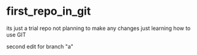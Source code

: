 # first_repo_in_git
its just a trial repo
not planning to make any changes just learning how to use GIT 

second edit for branch "a"
